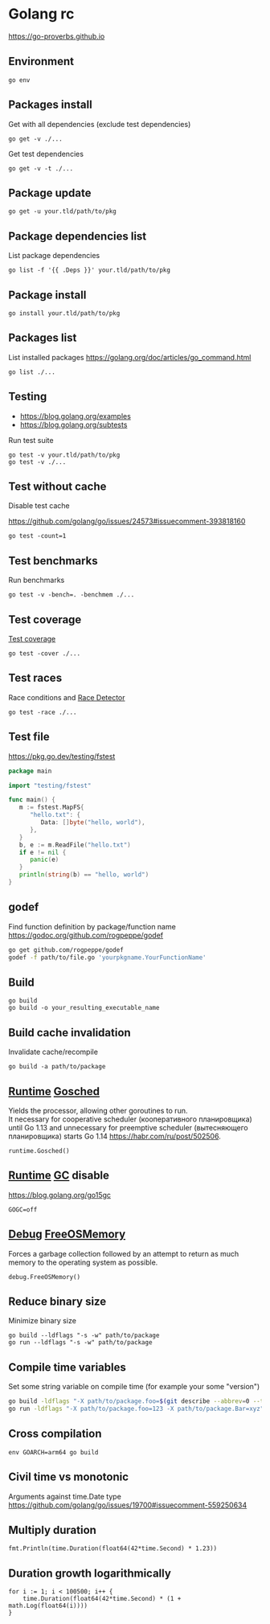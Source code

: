 # Golang rc

<https://go-proverbs.github.io>

## Environment

    go env

## Packages install

Get with all dependencies (exclude test dependencies)

    go get -v ./...

Get test dependencies

    go get -v -t ./...

## Package update

    go get -u your.tld/path/to/pkg

## Package dependencies list

List package dependencies

    go list -f '{{ .Deps }}' your.tld/path/to/pkg

## Package install

    go install your.tld/path/to/pkg

## Packages list

List installed packages
<https://golang.org/doc/articles/go_command.html>

    go list ./...

## Testing

* <https://blog.golang.org/examples>
* <https://blog.golang.org/subtests>

Run test suite

    go test -v your.tld/path/to/pkg
    go test -v ./...

## Test without cache

Disable test cache

<https://github.com/golang/go/issues/24573#issuecomment-393818160>

    go test -count=1

## Test benchmarks

Run benchmarks

    go test -v -bench=. -benchmem ./...

## Test coverage

[Test coverage](https://blog.golang.org/cover)

    go test -cover ./...

## Test races

Race conditions and [Race Detector](https://blog.golang.org/race-detector)

    go test -race ./...

## Test file

https://pkg.go.dev/testing/fstest

```go
package main

import "testing/fstest"

func main() {
   m := fstest.MapFS{
      "hello.txt": {
         Data: []byte("hello, world"),
      },
   }
   b, e := m.ReadFile("hello.txt")
   if e != nil {
      panic(e)
   }
   println(string(b) == "hello, world")
}
```

## godef

Find function definition by package/function name
<https://godoc.org/github.com/rogpeppe/godef>

```sh
go get github.com/rogpeppe/godef
godef -f path/to/file.go 'yourpkgname.YourFunctionName'
```

## Build

    go build
    go build -o your_resulting_executable_name

## Build cache invalidation

Invalidate cache/recompile

    go build -a path/to/package

## [Runtime][] [Gosched][]

[Runtime]: https://golang.org/pkg/runtime
[Gosched]: https://golang.org/pkg/runtime/#Gosched

Yields the processor, allowing other goroutines to run.  
It necessary for cooperative scheduler (кооперативного планировщика) until Go 1.13
and unnecessary for preemptive scheduler (вытесняющего планировщика) starts Go 1.14
<https://habr.com/ru/post/502506>.

    runtime.Gosched()

## [Runtime][] [GC][] disable

[GC]: https://golang.org/pkg/runtime/#hdr-Environment_Variables

<https://blog.golang.org/go15gc>

    GOGC=off

## [Debug][] [FreeOSMemory][]

[Debug]: https://golang.org/pkg/runtime/debug
[FreeOSMemory]: https://golang.org/pkg/runtime/debug/#FreeOSMemory

Forces a garbage collection followed by an attempt to return as much
memory to the operating system as possible.

    debug.FreeOSMemory()

## Reduce binary size

Minimize binary size

    go build --ldflags "-s -w" path/to/package
    go run --ldflags "-s -w" path/to/package

## Compile time variables

Set some string variable on compile time (for example your some "version")

```bash
go build -ldflags "-X path/to/package.foo=$(git describe --abbrev=0 --tags) -X path/to/package.Bar=$(git rev-parse --short HEAD) -X path/to/package.baz=$(git rev-parse HEAD) -X path/to/package.qux=$(date --utc +%s) -X path/to/package.xyz=$(date --utc +%Y%m%dT%H%M%SZ)" main.go
go run -ldflags "-X path/to/package.foo=123 -X path/to/package.Bar=xyz" main.go
```

## Cross compilation

    env GOARCH=arm64 go build

## Civil time vs monotonic

Arguments against time.Date type <https://github.com/golang/go/issues/19700#issuecomment-559250634>

## Multiply duration

    fmt.Println(time.Duration(float64(42*time.Second) * 1.23))

## Duration growth logarithmically

    for i := 1; i < 100500; i++ {
        time.Duration(float64(42*time.Second) * (1 + math.Log(float64(i))))
    }
